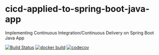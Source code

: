 # cicd-applied-to-spring-boot-java-app
Implementing Continuous Integration/Continuous Delivery on Spring Boot Java App 

[![Build Status](https://travis-ci.com/FanJups/cicd-applied-to-spring-boot-java-app.svg)](https://travis-ci.com/FanJups/cicd-applied-to-spring-boot-java-app)
[![docker build](https://img.shields.io/docker/cloud/build/fanjups/cicd-applied-to-spring-boot-java-app)](https://cloud.docker.com/u/fanjups/repository/docker/fanjups/cicd-applied-to-spring-boot-java-app)
[![codecov](https://codecov.io/gh/FanJups/cicd-applied-to-spring-boot-java-app/branch/master/graph/badge.svg)](https://codecov.io/gh/FanJups/cicd-applied-to-spring-boot-java-app)
